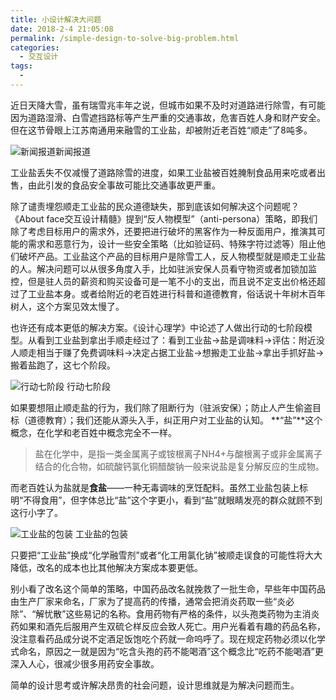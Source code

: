 ```yaml
---
title: 小设计解决大问题
date: 2018-2-4 21:05:08
permalink: /simple-design-to-solve-big-problem.html
categories:
  - 交互设计
tags:
  - 
---
```


近日天降大雪，虽有瑞雪兆丰年之说，但城市如果不及时对道路进行除雪，有可能因为道路湿滑、白雪遮挡路标等产生严重的交通事故，危害百姓人身和财产安全。但在这节骨眼上江苏南通用来融雪的工业盐，却被附近老百姓“顺走”了8吨多。

![新闻报道](http://pic.ftium4.com/5089-eef763c35508653d.png)新闻报道

工业盐丢失不仅减慢了道路除雪的进度，如果工业盐被百姓腌制食品用来吃或者出售，由此引发的食品安全事故可能比交通事故更严重。<!-- more -->

除了谴责埋怨顺走工业盐的民众道德缺失，那到底该如何解决这个问题呢？《About face交互设计精髓》提到“反人物模型”（anti-persona）策略，即我们除了考虑目标用户的需求外，还要把进行破坏的黑客作为一种反面用户，推演其可能的需求和恶意行为，设计一些安全策略（比如验证码、特殊字符过滤等）阻止他们破坏产品。工业盐这个产品的目标用户是除雪工人，反人物模型就是顺走工业盐的人。解决问题可以从很多角度入手，比如驻派安保人员看守物资或者加锁加监控，但是驻人员的薪资和购买设备可是一笔不小的支出，而且说不定支出价格还超过了工业盐本身。或者给附近的老百姓进行科普和道德教育，俗话说十年树木百年树人，这个方案见效太慢了。

也许还有成本更低的解决方案。《设计心理学》中论述了人做出行动的七阶段模型。从看到工业盐到拿出手顺走经过了：看到工业盐→盐是调味料→评估：附近没人顺走相当于赚了免费调味料→决定占据工业盐→想搬走工业盐→拿出手抓好盐→搬着盐跑了，这七个阶段。

![行动七阶段](http://pic.ftium4.com/5089-917e97a22a79337a.png)
行动七阶段

如果要想阻止顺走盐的行为，我们除了阻断行为（驻派安保）；防止人产生偷盗目标（道德教育）；我们还能从源头入手，纠正用户对工业盐的认知。
**“盐”**这个概念，在化学和老百姓中概念完全不一样。

> 盐在化学中，是指一类金属离子或铵根离子NH4+与酸根离子或非金属离子结合的化合物，如硫酸钙氯化铜醋酸钠一般来说盐是复分解反应的生成物。

而老百姓认为盐就是**食盐**——一种无毒调味的烹饪配料。虽然工业盐包装上标明“不得食用”，但字体总比“盐”这个字更小，看到“盐”就眼睛发亮的群众就顾不到这行小字了。

![工业盐的包装](http://pic.ftium4.com/5089-0fbc42b479aeb449.png)
工业盐的包装

只要把“工业盐”换成“化学融雪剂”或者“化工用氯化钠”被顺走误食的可能性将大大降低，改名的成本也比其他解决方案成本要更低。

别小看了改名这个简单的策略，中国药品改名就挽救了一批生命，早些年中国药品由生产厂家来命名，厂家为了提高药的传播，通常会把消炎药取一些“炎必除”、“解忧散”这些易记的名称。食用药物有严格的条件，以头孢类药物为主消炎药如果和酒先后服用产生双硫仑样反应会致人死亡。用户光看着有趣的药品名称，没注意看药品成分说不定酒足饭饱吃个药就一命呜呼了。现在规定药物必须以化学式命名，原因之一就是因为“吃含头孢的药不能喝酒”这个概念比“吃药不能喝酒”更深入人心，很减少很多用药安全事故。

简单的设计思考或许解决昂贵的社会问题，设计思维就是为解决问题而生。